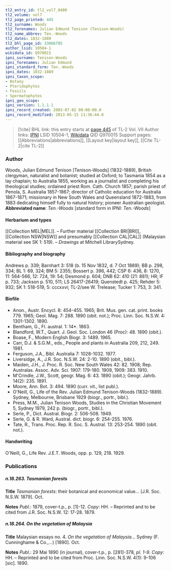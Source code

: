```yaml
---
tl2_entry_id: tl2_vol7_0400
tl2_volume: vol7
tl2_page_printed: 445
tl2_surname: Woods
tl2_forenames: Julian Edmund Tenison (Tenison-Woods)
tl2_name_abbrev: Ten.-Woods
tl2_dates: 1832-1889
tl2_bhl_page_id: 33066785
author_lsid: 10504-1
wikidata_id: Q970015
ipni_surname: Tenison-Woods
ipni_forenames: Julian Edmund
ipni_standard_form: Ten.-Woods
ipni_dates: 1832-1889
ipni_taxon_scope: 
- Botany
- Pteridophytes
- Fossils
- Spermatophytes
ipni_geo_scope: 
ipni_version: 1.1.1.1
ipni_record_created: 2003-07-02 00:00:00.0
ipni_record_modified: 2013-05-15 11:36:44.0
---
```


> [!cite] BHL link: this entry starts at [page 445](https://www.biodiversitylibrary.org/page/33066785) of TL-2 Vol. VII
> Author links: [IPNI](https://www.ipni.org/a/10504-1) LSID 10504-1, [Wikidata](https://www.wikidata.org/wiki/Q970015) QID Q970015
> Support pages: [[Abbreviations|abbreviations]], [[Layout key|layout key]], [[Cite TL-2|cite TL-2]]

### Author

Woods, Julian Edmund Tenison \[Tenison-Woods\] (1832-1889), British clergyman, naturalist and botanist; studied at Oxford; to Tasmania 1854 as a lay chaplain; to Australia 1855, working as a journalist and completing his theological studies; ordained priest Rom. Cath. Church 1857; parish priest of Penola, S. Australia 1857-1867; director of Catholic education for Australia 1867-1871; missionary in New South Wales and Queensland 1872-1883, from 1883 dedicating himself fully to natural history; pioneer Australian geologist. 
**Abbreviated name**: *Ten.-Woods* \[standard form in IPNI: *Ten.-Woods*\]

#### Herbarium and types

[[Collection MEL|MEL]]. – Further material [[Collection BRI|BRI]], [[Collection NSW|NSW]] and presumably [[Collection CAL|CAL]] (Malaysian material see SK 1: 519). – *Drawings* at Mitchell LibrarySydney.

#### Bibliography and biography

Andrews p. 339; Barnhart 3: 518 (b. 15 Nov 1832, d. 7 Oct 1889); BB p. 298, 334; BL 1: 69, 324; BM 5: 2355; Bossert p. 396, 442; CSP 6: 436, 8: 1270, 11: 564-566, 12: 724, 19: 54; Desmond p. 604; DNB 62: 410 (21: 881); HR; IF p. 733; Jackson p. 510, 511; LS 26417-26419; Quenstedt p. 425; Rehder 5: 932; SK 1: 518-519, 5: cccxxvi; TL-2/see W. Trelease; Tucker 1: 753, 3: 341.

#### Biofile

- Anon., Austr. Encycl. 8: 454-455. 1965; Brit. Mus. gen. cat. print. books 779. 1965; Geol. Mag. 7: 288. 1890 (obit. not.); Proc. Linn. Soc. N.S.W. 4: 1301-1302. 1890.
- Bentham, G., Fl. austral. 1: 14\*. 1863.
- Blandford, W.T., Quart. J. Geol. Soc. London 46 (Proc): 48. 1890 (obit.).
- Boase, F., Modern English Biogr. 3: 1489. 1965.
- Carr, D.J. & S.G.M., eds., People and plants in Australia 209, 212, 249. 1981.
- Ferguson, J.A., Bibl. Australia 7: 1028-1032. 1977.
- Liversidge, A., J.R. Soc. N.S.W. 24: 2-10. 1890 (obit., bibl.).
- Maiden, J.H., J. Proc. R. Soc. New South Wales 42: 82. 1908; Rep. Australas. Assoc. Adv. Sci. 1907: 179-180. 1909, 1909: 383. 1910.
- M'Crindle, J.W., Scott, geogr. Mag. 6: 43. 1890 (obit.); Geogr. Jahrb. 14(2): 235. 1891.
- Moore, Ann. Bot. 3: 494. 1890 (curr. vit., list publ.).
- O'Neill, G., Life of the Rev. Julian Edmund Tenison-Woods (1832-1889). Sydney, Melbourne, Brisbane 1929 (biogr., portr., bibl.).
- Press, M.M., Julian Tenison Woods, Studies in the Christian Movement 5, Sydney 1979, 242 p. (biogr., portr., bibl.).
- Serle, P., Dict. Austral. Biogr. 2: 506-508. 1949.
- Serle, G. & R. Ward, Austral. dict. biogr. 6: 254-255. 1976.
- Tate, R., Trans. Proc. Rep. R. Soc. S. Austral. 13: 253-254. 1890 (obit. not.).

#### Handwriting

O'Neill, G., Life Rev. J.E.T. Woods, opp. p. 129, 218. 1929.

### Publications

##### n.18.263. Tasmanian forests

**Title**
*Tasmanian forests*: their botanical and economical value... \[J.R. Soc. N.S.W. 1879\]. Oct.

**Notes**
*Publ*.: 1879, cover-t.p., p. \[1\]-12. *Copy*: HH. – Reprinted and to be cited from J.R. Soc. N.S.W. 12: 17-28. 1879.

##### n.18.264. On the vegetation of Malaysia

**Title**
Malaysian essays no. 4. *On the vegetation of Malaysia*... Sydney (F. Cunninghame & Co.,...) \[1890\]. Oct.

**Notes**
*Publ*.: 29 Mai 1890 (in journal), cover-t.p., p. \[281\]-378, *pl. 1-9. Copy*: HH. – Reprinted and to be cited from Proc. Linn. Soc. N.S.W. 4(1): 9-106 \[sic\]. 1890.


